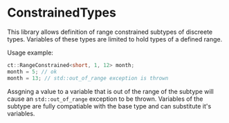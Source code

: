 ConstrainedTypes
================

This library allows definition of range constrained subtypes of discreete types.
Variables of these types are limited to hold types of a defined range.

Usage example:

```C++
ct::RangeConstrained<short, 1, 12> month;
month = 5; // ok
month = 13; // std::out_of_range exception is thrown
```

Assgning a value to a variable that is out of the range of the subtype will cause an `std::out_of_range` exception to be thrown.
Variables of the subtype are fully compatiable with the base type and can substitute it's variables.

